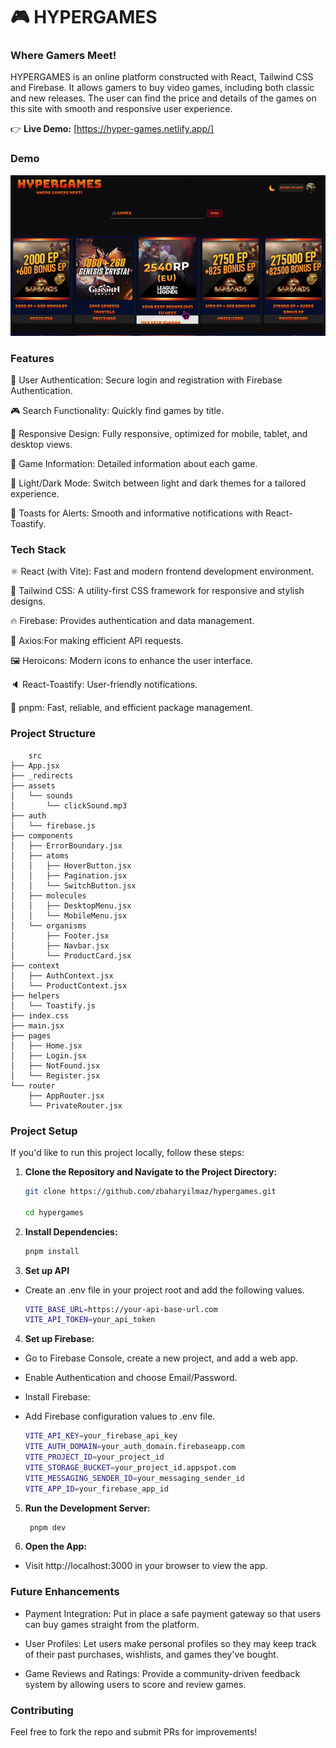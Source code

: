 # 🎮 HYPERGAMES

### Where Gamers Meet!

HYPERGAMES is an online platform constructed with React, Tailwind CSS and Firebase. It allows gamers to buy video games, including both classic and new releases. The user can find the price and details of the games on this site with smooth and responsive user experience.

👉 **Live Demo:** [https://hyper-games.netlify.app/]

### Demo

![Project Demo](./public/games.gif)

### Features

🔐 User Authentication: Secure login and registration with Firebase Authentication.

🎮 Search Functionality: Quickly find games by title.

📱 Responsive Design: Fully responsive, optimized for mobile, tablet, and desktop views.

📄 Game Information: Detailed information about each game.

🌙 Light/Dark Mode: Switch between light and dark themes for a tailored experience.

🔔 Toasts for Alerts: Smooth and informative notifications with React-Toastify.

### Tech Stack

⚛️ React (with Vite): Fast and modern frontend development environment.

🎨 Tailwind CSS: A utility-first CSS framework for responsive and stylish designs.

🔥 Firebase: Provides authentication and data management.

📡 Axios:For making efficient API requests.

🖼️ Heroicons: Modern icons to enhance the user interface.

🔈 React-Toastify: User-friendly notifications.

🚀 pnpm: Fast, reliable, and efficient package management.

### Project Structure
```plaintext
    src
├── App.jsx
├── _redirects
├── assets
│   └── sounds
│       └── clickSound.mp3
├── auth
│   └── firebase.js
├── components
│   ├── ErrorBoundary.jsx
│   ├── atoms
│   │   ├── HoverButton.jsx
│   │   ├── Pagination.jsx
│   │   └── SwitchButton.jsx
│   ├── molecules
│   │   ├── DesktopMenu.jsx
│   │   └── MobileMenu.jsx
│   └── organisms
│       ├── Footer.jsx
│       ├── Navbar.jsx
│       └── ProductCard.jsx
├── context
│   ├── AuthContext.jsx
│   └── ProductContext.jsx
├── helpers
│   └── Toastify.js
├── index.css
├── main.jsx
├── pages
│   ├── Home.jsx
│   ├── Login.jsx
│   ├── NotFound.jsx
│   └── Register.jsx
└── router
    ├── AppRouter.jsx
    └── PrivateRouter.jsx
 ```

### Project Setup

If you'd like to run this project locally, follow these steps:

1. **Clone the Repository and Navigate to the Project Directory:**

   ```bash
   git clone https://github.com/zbaharyilmaz/hypergames.git

   cd hypergames
   ```

2. **Install Dependencies:**
   ```bash
   pnpm install
   ```
3. **Set up API**
- Create an .env file in your project root and add the following values.
   ```bash
   VITE_BASE_URL=https://your-api-base-url.com
   VITE_API_TOKEN=your_api_token
4. **Set up Firebase:**
- Go to Firebase Console, create a new project, and add a web app.
- Enable Authentication and choose Email/Password.
- Install Firebase:
- Add Firebase configuration values to .env file.

    ```bash
   VITE_API_KEY=your_firebase_api_key
   VITE_AUTH_DOMAIN=your_auth_domain.firebaseapp.com
   VITE_PROJECT_ID=your_project_id
   VITE_STORAGE_BUCKET=your_project_id.appspot.com
   VITE_MESSAGING_SENDER_ID=your_messaging_sender_id
   VITE_APP_ID=your_firebase_app_id
5. **Run the Development Server:**

   ```bash
    pnpm dev
   ```

6. **Open the App:**

- Visit http://localhost:3000 in your browser to view the app.

###  Future Enhancements

- Payment Integration: Put in place a safe payment gateway so that users can buy games straight from the platform.

- User Profiles: Let users make personal profiles so they may keep track of their past purchases, wishlists, and games they've bought.

- Game Reviews and Ratings: Provide a community-driven feedback system by allowing users to score and review games.

### Contributing

Feel free to fork the repo and submit PRs for improvements!



